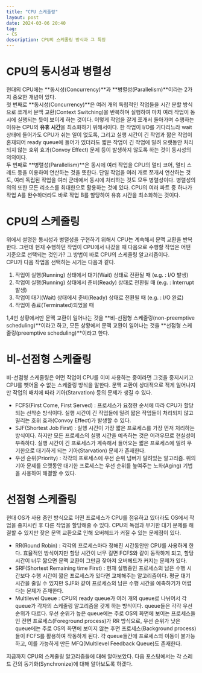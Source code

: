 ```yaml
---
title: "CPU 스케줄링"
layout: post
date: 2024-03-06 20:40
tag:
- CS
description: CPU의 스케줄링 방식과 그 특징
---
```


# CPU의 동시성과 병렬성
현대의 CPU에는 **동시성(Concurrency)**과 **병렬성(Parallelism)**이라는 2가지 중요한 개념이 있다.  
첫 번째로 **동시성(Concurrency)**은 여러 개의 독립적인 작업들을 시간 분할 방식으로 쪼개서 문맥 교환(Context Switching)을 반복하며 실행하여 마치 여러 작업이 동시에 실행되는 듯이 보이게 하는 것이다. 이렇게 작업을 잘게 쪼개서 돌아가며 수행하는 이유는 CPU의 **유휴 시간**을 최소화하기 위해서이다. 한 작업이 I/O를 기다리느라 wait 상태에 들어가도 CPU가 쉬는 일이 없도록, 그리고 실행 시간이 긴 작업과 짧은 작업이 혼재되어 ready queue에 들어가 있더라도 짧은 작업이 긴 작업에 밀려 오랫동안 처리되지 않는 호위 효과(Convoy Effect) 문제 등이 발생하지 않도록 하는 것이 동시성의 의의이다.  
두 번째로 **병렬성(Parallelism)**은 동시에 여러 작업을 CPU의 멀티 코어, 멀티 스레드 등을 이용하여 연산하는 것을 뜻한다. 단일 작업을 여러 개로 쪼개서 연산하는 것도, 여러 독립된 작업을 여러 군데에서 동시에 처리하는 것도 모두 병렬성이다. 병렬성의 의의 또한 모든 리소스를 최대한으로 활용하는 것에 있다. CPU의 여러 파트 중 하나가 작업 A를 완수하더라도 바로 작업 B를 할당하여 유휴 시간을 최소화하는 것이다.  

# CPU의 스케줄링
위에서 설명한 동시성과 병렬성을 구현하기 위해서 CPU는 계속해서 문맥 교환을 반복한다. 그런데 현재 수행하던 작업이 CPU에서 나갔을 때 다음으로 수행할 작업은 어떤 기준으로 선택되는 것인가? 그 방법이 바로 CPU의 스케줄링 알고리즘이다.  
CPU가 다음 작업을 선택하는 시기는 다음과 같다.
1) 작업이 실행(Running) 상태에서 대기(Wait) 상태로 전환될 때 (e.g. : I/O 발생)
2) 작업이 실행(Running) 상태에서 준비(Ready) 상태로 전환될 때 (e.g. : Interrupt 발생)
3) 작업이 대기(Wait) 상태에서 준비(Ready) 상태로 전환될 때 (e.g. : I/O 완료)
4) 작업이 종료(Terminated)되었을 때

1,4번 상황에서만 문맥 교환이 일어나는 것을 **비-선점형 스케줄링(non-preemptive scheduling)**이라고 하고, 모든 상황에서 문맥 교환이 일어나는 것을 **선점형 스케줄링(preemptive scheduling)**이라고 한다.  

# 비-선점형 스케줄링
비-선점형 스케줄링은 어떤 작업이 CPU를 이미 사용하는 중이라면 그것을 중지시키고 CPU를 뺏어올 수 없는 스케줄링 방식을 말한다. 문맥 교환이 상대적으로 적게 일어나지만 작업의 배치에 따라 기아(Starvation) 등의 문제가 생길 수 있다.  

- FCFS(First Come, First Served) : 프로세스가 요청한 순서에 따라 CPU가 할당되는 선착순 방식이다. 실행 시간이 긴 작업들에 밀려 짧은 작업들이 처리되지 않고 밀리는 호위 효과(Convoy Effect)가 발생할 수 있다.
- SJF(Shortest Job First) : 실행 시간이 가장 짧은 프로세스를 가장 먼저 처리하는 방식이다. 하지만 모든 프로세스의 실행 시간을 예측하는 것은 어려우므로 현실성이 부족하다. 실행 시간이 긴 프로세스가 계속해서 들어오는 짧은 프로세스에 밀려 무기한으로 대기하게 되는 기아(Starvation) 문제가 존재한다.
- 우선 순위(Priority) : 각각의 프로세스에 우선 순위 넘버가 달려있는 알고리즘. 위의 기아 문제를 오랫동안 대기한 프로세스는 우선 순위를 높여주는 노화(Aging) 기법을 사용하여 해결할 수 있다.  

# 선점형 스케줄링
현대 OS가 사용 중인 방식으로 어떤 프로세스가 CPU를 점유하고 있더라도 OS에서 작업을 중지시킨 후 다른 작업을 할당해줄 수 있다. CPU의 독점과 무기한 대기 문제를 해결할 수 있지만 잦은 문맥 교환으로 인해 오버헤드가 커질 수 있는 문제점이 있다.  

- RR(Round Robin) : 각각의 프로세스마다 정해진 시간동안만 CPU를 사용하게 한다. 효율적인 방식이지만 할당 시간이 너무 길면 FCFS와 같이 동작하게 되고, 할당 시간이 너무 짧으면 문맥 교환이 그만큼 잦아져 오버헤드가 커지는 문제가 있다.  
- SRF(Shortest Remaining time First) : 현재 실행중인 프로세스의 남은 수행 시간보다 수행 시간이 짧은 프로세스가 있다면 교체해주는 알고리즘이다. 평균 대기 시간을 줄일 수 있지만 SJF와 같이 프로세스의 남은 수행 시간을 예측하기가 어렵다는 문제가 존재한다.  
- Multilevel Queue : CPU의 ready queue가 여러 개의 queue로 나뉘어서 각 queue가 각자의 스케줄링 알고리즘을 갖게 하는 방식이다. queue들은 각각 우선 순위가 다르다. 우선 순위가 높은 queue에는 주로 OS의 화면에 보이는 프로세스들인 전면 프로세스(Foreground process)가 RR 방식으로, 우선 순위가 낮은 queue에는 주로 OS의 화면에 보이지 않는 후면 프로세스(Background process)들이 FCFS를 활용하여 작동하게 된다. 각 queue들간에 프로세스의 이동이 불가능하고, 이를 가능하게 만든 MFQ(Multilevel Feedback Queue)도 존재한다.  

지금까지 CPU의 스케줄링 알고리즘들에 대해 알아보았다. 다음 포스팅에서는 각 스레드 간의 동기화(Synchronize)에 대해 알아보도록 하겠다.